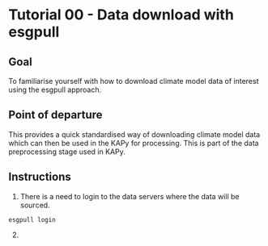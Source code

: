 # Tutorial 00 - Data download with esgpull

## Goal

To familiarise yourself with how to download climate model data of interest using the esgpull approach.

## Point of departure

This provides a quick standardised way of downloading climate model data which can then be used in the KAPy for processing. This is part of the data preprocessing stage used in KAPy.

## Instructions
1. There is a need to login to the data servers where the data will be sourced.

```
esgpull login
```

2. 
